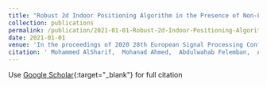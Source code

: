 ```yaml
---
title: "Robust 2d Indoor Positioning Algorithm in the Presence of Non-Line-of-Sight Signals"
collection: publications
permalink: /publication/2021-01-01-Robust-2d-Indoor-Positioning-Algorithm-in-the-Presence-of-Non-Line-of-Sight-Signals
date: 2021-01-01
venue: 'In the proceedings of 2020 28th European Signal Processing Conference (EUSIPCO)'
citation: ' Mohammed AlSharif,  Mohanad Ahmed,  Abdulwahab Felemban,  Abdullah Zayat,  Ali Muqaibel,  Mudassir Masood,  Tareq Al-Naffouri, &quot;Robust 2d Indoor Positioning Algorithm in the Presence of Non-Line-of-Sight Signals.&quot; In the proceedings of 2020 28th European Signal Processing Conference (EUSIPCO), 2021.'
---
```

Use [Google Scholar](https://scholar.google.com/scholar?q=Robust+2d+Indoor+Positioning+Algorithm+in+the+Presence+of+Non+Line+of+Sight+Signals){:target="_blank"} for full citation